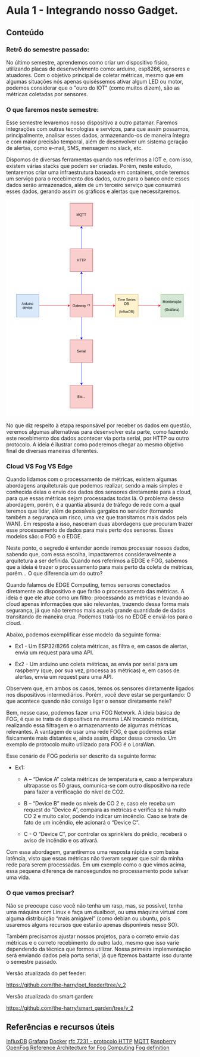# Aula 1 - Integrando nosso Gadget.

## Conteúdo

### Retrô do semestre passado:

No último semestre, aprendemos como criar um dispositivo físico, utilizando placas de desenvolvimento como: arduino, esp8266, sensores e atuadores. Com o objetivo principal de coletar métricas, mesmo que em algumas situações nós apenas quiséssemos ativar algum LED ou motor, podemos considerar que o "ouro do IOT" (como muitos dizem), são as métricas coletadas por sensores.

### O que faremos neste semestre:

Esse semestre levaremos nosso dispositivo a outro patamar. Faremos integrações com outras tecnologias e serviços, para que assim possamos, principalmente, analisar esses dados, armazenando-os de maneira íntegra e com maior precisão temporal, além de desenvolver um sistema geração de alertas, como e-mail, SMS, mensagem no slack, etc.

Dispomos de diversas ferramentas quando nos referimos a IOT e, com isso, existem várias stacks que podem ser criadas. Porém, neste estudo, tentaremos criar uma infraestrutura baseada em containers, onde teremos um serviço para o recebimento dos dados, outro para o banco onde esses dados serão armazenados, além de um terceiro serviço que consumirá esses dados, gerando assim os gráficos e alertas que necessitaremos.

![Arquitetura](../../img/2sem/01/arquitetura.png)

No que diz respeito à etapa responsável por receber os dados em questão, veremos algumas alternativas para desenvolver esta parte, como fazendo este recebimento dos dados acontecer via porta serial, por HTTP ou outro protocolo. A ideia é ilustrar como poderemos chegar ao mesmo objetivo final de diversas maneiras diferentes.

### Cloud VS Fog VS Edge

Quando lidamos com o processamento de métricas, existem algumas abordagens arquiteturais que podemos realizar, sendo a mais simples e conhecida delas o envio dos dados dos sensores diretamente para a cloud, para que essas métricas sejam processadas todas lá. O problema dessa abordagem, porém, é a quantia absurda de tráfego de rede com a qual teremos que lidar, além de possíveis gargalos no servidor (tornando também a segurança um risco, uma vez que transitamos mais dados pela WAN). Em resposta a isso, nasceram duas abordagens que procuram trazer esse processamento de dados para mais perto dos sensores. Esses modelos são: o FOG e o EDGE.

Neste ponto, o segredo é entender aonde iremos processar nossos dados, sabendo que, com essa escolha, impactaremos consideravelmente a arquitetura a ser definida. Quando nos referimos a EDGE e FOG, sabemos que a ideia é trazer o processamento para mais perto da coleta de métricas, porém... O que diferencia um do outro?

Quando falamos de EDGE Computing, temos sensores conectados diretamente ao dispositivo e que farão o processamento das métricas. A ideia é que ele atue como um filtro: processando as métricas e levando ao cloud apenas informações que são relevantes, trazendo dessa forma mais segurança, já que não teremos mais aquela grande quantidade de dados transitando de maneira crua. Podemos tratá-los no EDGE e enviá-los para o cloud.

Abaixo, podemos exemplificar esse modelo da seguinte forma:

* Ex1 - Um ESP32/8266 coleta métricas, as filtra e, em casos de alertas, envia um request para uma API.

* Ex2 - Um arduino uno coleta métricas, as envia por serial para um raspberry (que, por sua vez, processa as métricas) e, em casos de alertas, envia um request para uma API.

Observem que, em ambos os casos, temos os sensores diretamente ligados nos dispositivos intermediários. Porém, você deve estar se perguntando: O que acontece quando não consigo ligar o sensor diretamente nele?

Bem, nesse caso, podemos fazer uma FOG Network. A ideia básica de FOG, é que se trata de dispositivos na mesma LAN trocando métricas, realizando essa filtragem e o armazenamento de algumas métricas relevantes. A vantagem de usar uma rede FOG, é que podemos estar fisicamente mais distantes e, ainda assim, dispor dessa conexão. Um exemplo de protocolo muito utilizado para FOG é o LoraWan.

Esse cenário de FOG poderia ser descrito da seguinte forma:

* Ex1:

    * A – “Device A” coleta métricas de temperatura e, caso a temperatura ultrapasse os 50 graus, comunica-se com outro dispositivo na rede para fazer a verificação do nível de CO2.

    * B – “Device B” mede os níveis de CO 2 e, caso ele receba um request do “Device A”, compara as métricas e verifica se há muito CO 2 e muito calor, podendo indicar um incêndio. Caso se trate de fato de um incêndio, ele acionará o “Device C”.

    * C - O “Device C”, por controlar os sprinklers do prédio, receberá o aviso de incêndio e os ativará.

Com essa abordagem, garantiremos uma resposta rápida e com baixa latência, visto que essas métricas não tiveram sequer que sair da minha rede para serem processadas. Em um exemplo como o que vimos acima, essa pequena diferença de nanosegundos no processamento pode salvar uma vida.


### O que vamos precisar?

Não se preocupe caso você não tenha um rasp, mas, se possível, tenha uma máquina com Linux e faça um dualboot, ou uma máquina virtual com alguma distribuição “mais amigável” (como debian ou ubuntu, pois usaremos alguns recursos que estarão apenas disponíveis nesse SO).

Também precisamos ajustar nossos projetos, para o correto envio das métricas e o correto recebimento do outro lado, mesmo que isso varie dependendo da técnica que formos utilizar. Nossa primeira implementação será enviando dados pela porta serial, já que fizemos bastante isso durante o semestre passado.

Versão atualizada do pet feeder:

https://github.com/the-harry/pet_feeder/tree/v_2


Versão atualizada do smart garden:

https://github.com/the-harry/smart_garden/tree/v_2


## Referências e recursos úteis

[InfluxDB](https://www.influxdata.com/)
[Grafana](https://grafana.com/)
[Docker](https://www.docker.com/)
[rfc 7231 - protocolo HTTP](https://tools.ietf.org/html/rfc7231)
[MQTT](https://mqtt.org/)
[Raspberry](https://www.raspberrypi.org/)
[OpenFog Reference Architecture for Fog Computing](https://www.iiconsortium.org/pdf/OpenFog_Reference_Architecture_2_09_17.pdf)
[Fog definition](https://internetofthingsagenda.techtarget.com/definition/fog-computing-fogging)
